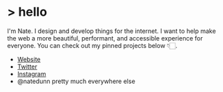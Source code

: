 # > hello 

I'm Nate. I design and develop things for the internet. I want to help make the web a more beautiful, performant, and accessible experience for everyone. You can check out my pinned projects below 👇🏻.

- [Website](https://www.natedunn.net)
- [Twitter](https://twitter.com/natedunn)
- [Instagram](https://www.instagram.com/natedunn/)
- @natedunn pretty much everywhere else
